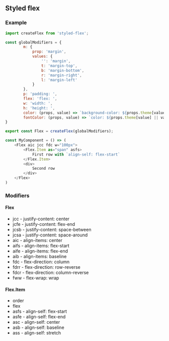 ## Styled flex

### Example

```js
import createFlex from 'styled-flex';

const globalModifiers = {
        m: {
            prop: 'margin',
            values: {
                '': 'margin',
                t: 'margin-top',
                b: 'margin-bottom',
                r: 'margin-right',
                l: 'margin-left'
            }
        },
        p: 'padding: ',
        flex: 'flex: ',
        w: 'width: ',
        h: 'height: ',
        color: (props, value) => `background-color: ${props.theme[value] || value};`,
        fontColor: (props, value) => `color: ${props.theme[value] || value};`
}

export const Flex = createFlex(globalModifiers);

const MyComponent = () => (
    <Flex aic jcc fdc w="100px">
        <Flex.Item as="span" asfs>
            First row with `align-self: flex-start`
        </Flex.Item>
        <div>
            Second row
        </div>
    </Flex>
)
```

### Modifiers

#### Flex
- jcc - justify-content: center
- jcfe - justify-content: flex-end
- jcsb - justify-content: space-between
- jcsa - justify-content: space-around
- aic - align-items: center
- aifs - align-items: flex-start
- aife - align-items: flex-end
- aib - align-items: baseline
- fdc - flex-direction: column
- fdrr - flex-direction:  row-reverse
- fdcr - flex-direction:  column-reverse
- fww - flex-wrap: wrap

#### Flex.Item
- order 
- flex
- asfs - align-self: flex-start 
- asfe - align-self: flex-end
- asc - align-self: center
- asb - align-self: baseline
- ass - align-self: stretch